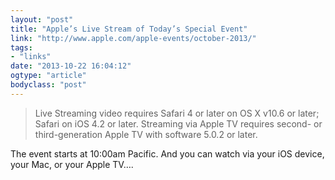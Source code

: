 ```yaml
---
layout: "post"
title: "Apple’s Live Stream of Today’s Special Event"
link: "http://www.apple.com/apple-events/october-2013/"
tags: 
- "links"
date: "2013-10-22 16:04:12"
ogtype: "article"
bodyclass: "post"
---
```


> Live Streaming video requires Safari 4 or later on OS X v10.6 or later; Safari on iOS 4.2 or later. Streaming via Apple TV requires second- or third-generation Apple TV with software 5.0.2 or later.

The event starts at 10:00am Pacific. And you can watch via your iOS device, your Mac, or your Apple TV….